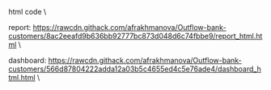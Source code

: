 html code \

report: https://rawcdn.githack.com/afrakhmanova/Outflow-bank-customers/8ac2eeafd9b636bb92777bc873d048d6c74fbbe9/report_html.html \

dashboard: https://rawcdn.githack.com/afrakhmanova/Outflow-bank-customers/566d87804222adda12a03b5c4655ed4c5e76ade4/dashboard_html.html \
